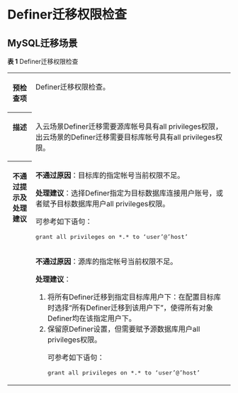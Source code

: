 # Definer迁移权限检查<a name="drs_15_0016"></a>

## MySQL迁移场景<a name="section7731193174617"></a>

**表 1**  Definer迁移权限检查

<a name="table2803172865716"></a>
<table><tbody><tr id="row1781817289571"><th class="firstcol" valign="top" width="11%" id="mcps1.2.3.1.1"><p id="p6834182810574"><a name="p6834182810574"></a><a name="p6834182810574"></a><strong id="b1683462820577"><a name="b1683462820577"></a><a name="b1683462820577"></a>预检查项</strong></p>
</th>
<td class="cellrowborder" valign="top" width="89%" headers="mcps1.2.3.1.1 "><p id="p10834162825719"><a name="p10834162825719"></a><a name="p10834162825719"></a>Definer迁移权限检查。</p>
</td>
</tr>
<tr id="row1783414283575"><th class="firstcol" valign="top" width="11%" id="mcps1.2.3.2.1"><p id="p14834102819579"><a name="p14834102819579"></a><a name="p14834102819579"></a><strong id="b583422810578"><a name="b583422810578"></a><a name="b583422810578"></a>描述</strong></p>
</th>
<td class="cellrowborder" valign="top" width="89%" headers="mcps1.2.3.2.1 "><p id="p11921724131114"><a name="p11921724131114"></a><a name="p11921724131114"></a>入云场景Definer迁移需要源库帐号具有all privileges权限，出云场景的Definer迁移需要目标库帐号具有all privileges权限。</p>
</td>
</tr>
<tr id="row188511828155716"><th class="firstcol" rowspan="2" valign="top" width="11%" id="mcps1.2.3.3.1"><p id="p11851102818570"><a name="p11851102818570"></a><a name="p11851102818570"></a><strong id="b885192812571"><a name="b885192812571"></a><a name="b885192812571"></a>不通过提示及<strong id="b117671048113514"><a name="b117671048113514"></a><a name="b117671048113514"></a>处理建议</strong></strong></p>
<p id="p11121344111815"><a name="p11121344111815"></a><a name="p11121344111815"></a></p>
</th>
<td class="cellrowborder" valign="top" width="89%" headers="mcps1.2.3.3.1 "><p id="p82721034195911"><a name="p82721034195911"></a><a name="p82721034195911"></a><strong id="b11803542135910"><a name="b11803542135910"></a><a name="b11803542135910"></a>不通过原因</strong>：目标库的指定帐号当前权限不足。</p>
<p id="p161906137128"><a name="p161906137128"></a><a name="p161906137128"></a><strong id="b1619081381218"><a name="b1619081381218"></a><a name="b1619081381218"></a>处理建议</strong>：选择Definer指定为目标数据库连接用户账号，或者赋予目标数据库用户all privileges权限。</p>
<p id="p569412165121"><a name="p569412165121"></a><a name="p569412165121"></a>可参考如下语句：</p>
<pre class="codeblock" id="codeblock1587173531212"><a name="codeblock1587173531212"></a><a name="codeblock1587173531212"></a>grant all privileges on *.* to ‘user’@’host’</pre>
</td>
</tr>
<tr id="row61201644181819"><td class="cellrowborder" valign="top" headers="mcps1.2.3.3.1 "><p id="p3961114991814"><a name="p3961114991814"></a><a name="p3961114991814"></a><strong id="b179611949161813"><a name="b179611949161813"></a><a name="b179611949161813"></a>不通过原因</strong>：源库的指定帐号当前权限不足。</p>
<p id="p18925174417197"><a name="p18925174417197"></a><a name="p18925174417197"></a><strong id="b1692524414199"><a name="b1692524414199"></a><a name="b1692524414199"></a>处理建议</strong>：</p>
<a name="ol105571046121911"></a><a name="ol105571046121911"></a><ol id="ol105571046121911"><li>将所有Definer迁移到指定目标库用户下：在配置目标库时选择<span class="uicontrol" id="uicontrol0497103014254"><a name="uicontrol0497103014254"></a><a name="uicontrol0497103014254"></a>“所有Definer迁移到该用户下”</span>，使得所有对象Definer均在该指定用户下。</li><li>保留原Definer设置，但需要赋予源数据库用户all privileges权限。<p id="p1498472817"><a name="p1498472817"></a><a name="p1498472817"></a>可参考如下语句：</p>
<pre class="codeblock" id="codeblock010018496813"><a name="codeblock010018496813"></a><a name="codeblock010018496813"></a>grant all privileges on *.* to ‘user’@’host’</pre>
</li></ol>
</td>
</tr>
</tbody>
</table>

